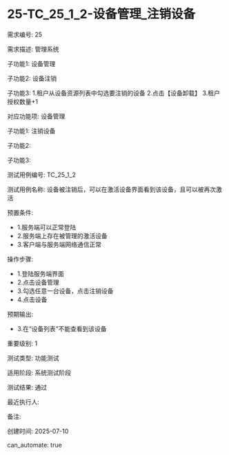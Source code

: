 # 25-TC_25_1_2-设备管理_注销设备

需求编号: 25

需求描述: 管理系统

子功能1: 设备管理

子功能2: 设备注销

子功能3: 1.租户从设备资源列表中勾选要注销的设备
2.点击【设备卸载】
3.租户授权数量+1


对应功能项: 设备管理

子功能1: 注销设备

子功能2: 

子功能3: 


测试用例编号: TC_25_1_2

测试用例名称: 设备被注销后，可以在激活设备界面看到该设备，且可以被再次激活

预置条件:
- 1.服务端可以正常登陆
- 2.服务端上存在被管理的激活设备
- 3.客户端与服务端网络通信正常

操作步骤:
- 1.登陆服务端界面
- 2.点击设备管理
- 3.勾选任意一台设备，点击注销设备
- 4.点击设备

预期输出:
- 3.在“设备列表”不能查看到该设备

重要级别: 1

测试类型: 功能测试

适用阶段: 系统测试阶段

测试结果: 通过

最近执行人: 

备注: 

创建时间: 2025-07-10

can_automate: true
